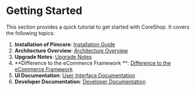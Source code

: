 # Getting Started

This section provides a quick tutorial to get started with CoreShop. It covers the following topics:

1. **Installation of Pimcore**: [Installation Guide](./00_Installation.md)
2. **Architecture Overview**: [Architecture Overview](./01_Architecture_Overview.md)
3. **Upgrade Notes**: [Upgrade Notes](./02_Upgrade_Notes.md)
4. **Difference to the eCommerce Framework
   **: [Difference to the eCommerce Framework](./04_Difference_to_ecommerce_Framework.md)
5. **UI Documentation**: [User Interface Documentation](../02_User_Documentation/index.md)
6. **Developer Documentation**: [Developer Documentation](../03_Development/index.md)
